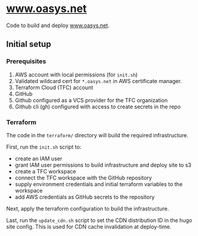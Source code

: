 # www.oasys.net

Code to build and deploy www.oasys.net.

## Initial setup

### Prerequisites

1. AWS account with local permissions (for `init.sh`)
2. Validated wildcard cert for `*.oasys.net` in AWS certificate manager.
3. Terraform Cloud (TFC) account
4. GitHub
5. Github configured as a VCS provider for the TFC organization
6. Github cli (gh) configured with access to create secrets in the repo

### Terraform

The code in the `terraform/` directory will build the required infrastructure.

First, run the `init.sh` script to:

- create an IAM user
- grant IAM user permissions to build infrastructure and deploy site to s3
- create a TFC workspace
- connect the TFC workspace with the GitHub repository
- supply environment credentials and initial terraform variables to the workspace
- add AWS credentials as GitHub secrets to the repository

Next, apply the terraform configuration to build the infrastructure.

Last, run the `update_cdn.sh` script to set the CDN distribution ID
in the hugo site config.  This is used for CDN cache invalidation at
deploy-time.
